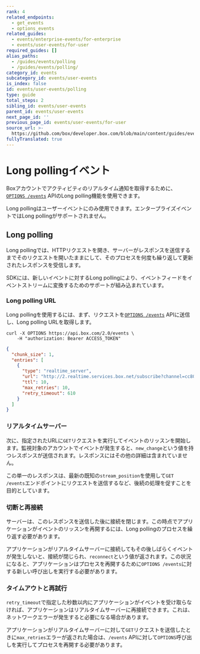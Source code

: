 ```yaml
---
rank: 4
related_endpoints:
  - get_events
  - options_events
related_guides:
  - events/enterprise-events/for-enterprise
  - events/user-events/for-user
required_guides: []
alias_paths:
  - /guides/events/polling
  - /guides/events/polling/
category_id: events
subcategory_id: events/user-events
is_index: false
id: events/user-events/polling
type: guide
total_steps: 2
sibling_id: events/user-events
parent_id: events/user-events
next_page_id: ''
previous_page_id: events/user-events/for-user
source_url: >-
  https://github.com/box/developer.box.com/blob/main/content/guides/events/user-events/polling.md
fullyTranslated: true
---
```

# Long pollingイベント

Boxアカウントでアクティビティのリアルタイム通知を取得するために、[`OPTIONS /events`](e://options_events) APIのLong polling機能を使用できます。

<Samples id="options_events">

</Samples>

<Message warning>

Long pollingはユーザーイベントにのみ使用できます。エンタープライズイベントではLong pollingがサポートされません。

</Message>

## Long polling

Long pollingでは、HTTPリクエストを開き、サーバーがレスポンスを送信するまでそのリクエストを開いたままにして、そのプロセスを何度も繰り返して更新されたレスポンスを受信します。

<Message>

SDKには、新しいイベントに対するLong pollingにより、イベントフィードをイベントストリームに変換するためのサポートが組み込まれています。

</Message>

### Long polling URL

Long pollingを使用するには、まず、リクエストを[`OPTIONS /events`](e://options_events) APIに送信し、Long polling URLを取得します。

```curl
curl -X OPTIONS https://api.box.com/2.0/events \
    -H "authorization: Bearer ACCESS_TOKEN"
```

```json
{
  "chunk_size": 1,
  "entries": [
    {
      "type": "realtime_server",
      "url": "http://2.realtime.services.box.net/subscribe?channel=cc807c9c4869ffb1c81a&stream_type=all",
      "ttl": 10,
      "max_retries": 10,
      "retry_timeout": 610
    }
  ]
}
```

### リアルタイムサーバー

次に、指定されたURLに`GET`リクエストを実行してイベントのリッスンを開始します。監視対象のアカウントでイベントが発生すると、`new_change`という値を持つレスポンスが送信されます。レスポンスにはその他の詳細は含まれていません。

この単一のレスポンスは、最新の既知の`stream_position`を使用して`GET /events`エンドポイントにリクエストを送信するなど、後続の処理を促すことを目的としています。

### 切断と再接続

サーバーは、このレスポンスを送信した後に接続を閉じます。この時点でアプリケーションがイベントのリッスンを再開するには、Long pollingのプロセスを繰り返す必要があります。

アプリケーションがリアルタイムサーバーに接続してもその後しばらくイベントが発生しないと、接続が閉じられ、`reconnect`という値が返されます。この状況になると、アプリケーションはプロセスを再開するために`OPTIONS /events`に対する新しい呼び出しを実行する必要があります。

### タイムアウトと再試行

`retry_timeout`で指定した秒数以内にアプリケーションがイベントを受け取らなければ、アプリケーションはリアルタイムサーバーに再接続できます。これは、ネットワークエラーが発生すると必要になる場合があります。

アプリケーションがリアルタイムサーバーに対して`GET`リクエストを送信したときに`max_retries`エラーが返された場合は、`/events` APIに対して`OPTIONS`呼び出しを実行してプロセスを再開する必要があります。
